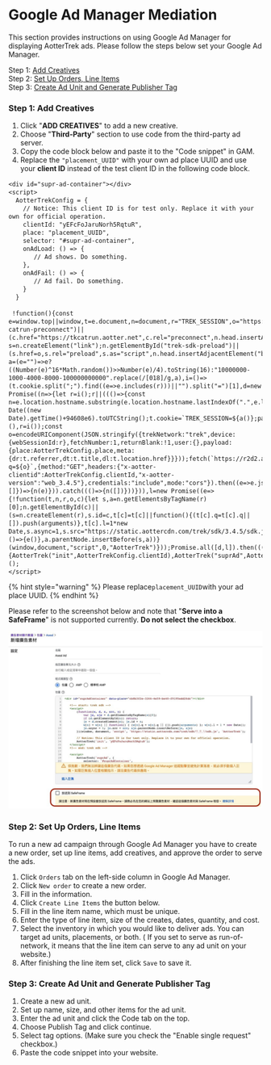 # Google Ad Manager Mediation

This section provides instructions on using Google Ad Manager for displaying AotterTrek ads. Please follow the steps below set your Google Ad Manager.

Step 1: [Add Creatives](google-ad-manager-mediation.md#step-1-add-creatives)\
Step 2: [Set Up Orders, Line Items](google-ad-manager-mediation.md#step-2-set-up-orders-line-items)\
Step 3: [Create Ad Unit and Generate Publisher Tag](google-ad-manager-mediation.md#step-3-create-ad-unit-and-generate-publisher-tag)

### Step 1: Add Creatives

1. Click "**ADD CREATIVES**" to add a new creative.&#x20;
2. Choose "**Third-Party**" section to use code from the third-party ad server.
3. Copy the code block below and paste it to the "Code snippet" in GAM.
4. Replace the `"placement_UUID"` with your own ad place UUID and use your **client ID** instead of the test client ID in the following code block.

```markup
<div id="supr-ad-container"></div>
<script>
  AotterTrekConfig = {
    // Notice: This client ID is for test only. Replace it with your own for official operation.
    clientId: "yEFcFoJaruNorh5RqtuR",
    place: "placement_UUID",
    selector: "#supr-ad-container",
    onAdLoad: () => {
       // Ad shows. Do something.
    },
    onAdFail: () => {
       // Ad fail. Do something.
    }
  }
  
 !function(){const e=window.top||window,t=e.document,n=document,r="TREK_SESSION",o="https://static.aottercdn.com/trek/sdk/3.4.5/sdk.js",c=n.createElement("link");n.getElementById("trek-catrun-preconnect")||(c.href="https://tkcatrun.aotter.net",c.rel="preconnect",n.head.insertAdjacentElement("beforeend",c));const s=n.createElement("link");n.getElementById("trek-sdk-preload")||(s.href=o,s.rel="preload",s.as="script",n.head.insertAdjacentElement("beforeend",s));const a=(e="")=>e?((Number(e)^16*Math.random())>>Number(e)/4).toString(16):"10000000-1000-4000-8000-100000000000".replace(/[018]/g,a),i=()=>(t.cookie.split(";").find((e=>e.includes(r)))||"").split("=")[1],d=new Promise((n=>{let r=i();r||((()=>{const n=e.location.hostname.substring(e.location.hostname.lastIndexOf(".",e.location.hostname.lastIndexOf(".")-1)+1),r=new Date((new Date).getTime()+94608e6).toUTCString();t.cookie=`TREK_SESSION=${a()};path=/;domain=${n};expires=${r}`})(),r=i());const o=encodeURIComponent(JSON.stringify({trekNetwork:"trek",device:{webSessionId:r},fetchNumber:1,returnBlank:!1,user:{},payload:{place:AotterTrekConfig.place,meta:{dr:t.referrer,dt:t.title,dl:t.location.href}}}));fetch(`https://r2d2.aotter.net/web/fetch?q=${o}`,{method:"GET",headers:{"x-aotter-clientid":AotterTrekConfig.clientId,"x-aotter-version":"web_3.4.5"},credentials:"include",mode:"cors"}).then((e=>e.json())).then((({success:e=[]})=>{n(e)})).catch((()=>{n([])}))})),l=new Promise((e=>{!function(t,n,r,o,c){let s,a=n.getElementsByTagName(r)[0];n.getElementById(c)||(s=n.createElement(r),s.id=c,t[c]=t[c]||function(){(t[c].q=t[c].q||[]).push(arguments)},t[c].l=1*new Date,s.async=1,s.src="https://static.aottercdn.com/trek/sdk/3.4.5/sdk.js",s.onload=()=>{e()},a.parentNode.insertBefore(s,a))}(window,document,"script",0,"AotterTrek")}));Promise.all([d,l]).then((([e])=>{AotterTrek("init",AotterTrekConfig.clientId),AotterTrek("suprAd",AotterTrekConfig,e)}))}();
</script>
```

{% hint style="warning" %}
Please replace`placement_UUID`with your ad place UUID.
{% endhint %}

Please refer to the screenshot below and note that "**Serve into a SafeFrame**" is not supported currently. **Do not select the checkbox**.

![](../.gitbook/assets/1636013796274.jpg)

### Step 2: Set Up Orders, Line Items

To run a new ad campaign through Google Ad Manager you have to create a new order, set up line items, add creatives, and approve the order to serve the ads.&#x20;

1. Click `Orders` tab on the left-side column in Google Ad Manager.
2. Click `New order` to create a new order.
3. Fill in the information.
4. Click `Create Line Items` the button below.
5. Fill in the line item name, which must be unique.
6. Enter the type of line item, size of the creates, dates, quantity, and cost.&#x20;
7. Select the inventory in which you would like to deliver ads. You can target ad units, placements, or both. ( If you set to serve as run-of-network, it means that the line item can serve to any ad unit on your website.)
8. After finishing the line item set, click `Save` to save it.

### Step 3: Create Ad Unit and Generate Publisher Tag

1. Create a new ad unit.
2. Set up name, size, and other items for the ad unit.
3. Enter the ad unit and click the Code tab on the top.
4. Choose Publish Tag and click continue.
5. Select tag options. (Make sure you check the "Enable single request" checkbox.)
6. Paste the code snippet into your website.&#x20;
